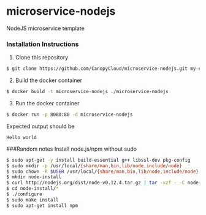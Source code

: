 # microservice-nodejs
NodeJS microservice template

### Installation Instructions
1. Clone this repository
  ```sh
$ git clone https://github.com/CanopyCloud/microservice-nodejs.git my-nodejs-microservice
```

2. Build the docker container
  ```sh
$ docker build -t microservice-nodejs ./microservice-nodejs
```

3. Run the docker container
  ```sh
$ docker run -p 8080:80 -d microservice-nodejs
```
   Expected output should be
   ```
Hello world
```

###Random notes
Install node.js/npm without sudo
```sh
$ sudo apt-get -y install build-essential g++ libssl-dev pkg-config
$ sudo mkdir -p /usr/local/{share/man,bin,lib/node,include/node}
$ sudo chown -R $USER /usr/local/{share/man,bin,lib/node,include/node}
$ mkdir node-install
$ curl http://nodejs.org/dist/node-v0.12.4.tar.gz | tar -xzf - -C node-install
$ cd node-install/*
$ ./configure
$ sudo make install
$ sudo apt-get install npm
```
